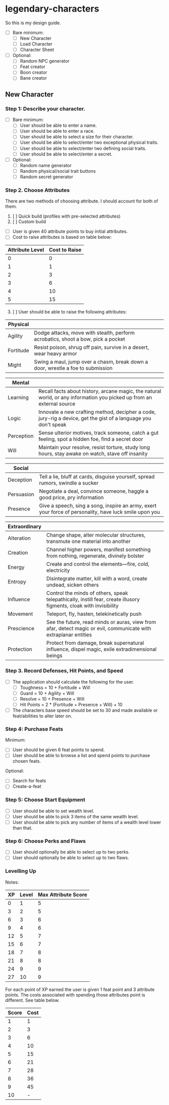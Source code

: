 # legendary-characters

So this is my design guide.

- [ ] Bare minimum:
  - [ ] New Character
  - [ ] Load Character
  - [ ] Character Sheet
    
- [ ] Optional:
  - [ ] Random NPC generator
  - [ ] Feat creator
  - [ ] Boon creator
  - [ ] Bane creator

## New Character

### Step 1:  Describe your character.

- [ ] Bare minimum:
  - [ ] User should be able to enter a name.
  - [ ] User should be able to enter a race.
  - [ ] User should be able to select a size for their character.
  - [ ] User should be able to select/enter two exceptional physical traits.
  - [ ] User should be able to select/enter two defining social traits.
  - [ ] User should be able to select/enter a secret.

- [ ] Optional:
  - [ ] Random name generator
  - [ ] Random physical/social trait buttons
  - [ ] Random secret generator
  
### Step 2. Choose Attributes
  
There are two methods of choosing attribute.  I should account for both of them.  
  
1. [ ] Quick build (profiles with pre-selected attributes)
2. [ ] Custom build
  
  - [ ] User is given 40 attribute points to buy initial attributes.
  - [ ] Cost to raise attributes is based on table below:
    
  | Attribute Level | Cost to Raise |
  | --- | --- |
  | 0 | 0 |
  | 1 | 1 |
  | 2 | 3 |
  | 3 | 6 |
  | 4 | 10 |
  | 5 | 15 |
  
  3. [ ] User should be able to raise the following attributes:

  | Physical | |
  | --- | --- |
  | Agility | Dodge attacks, move with stealth, perform acrobatics, shoot a bow, pick a pocket |
  | Fortitude | Resist poison, shrug off pain, survive in a desert, wear heavy armor |
  | Might | Swing a maul, jump over a chasm, break down a door, wrestle a foe to submission |

  | Mental | |
  | --- | --- |
  | Learning | Recall facts about history, arcane magic, the natural world, or any information you picked up from an external source |
  | Logic | Innovate a new crafting method, decipher a code, jury-rig a device, get the gist of a language you don't speak |
  | Perception | Sense ulterior motives, track someone, catch a gut feeling, spot a hidden foe, find a secret door |
  | Will | Maintain your resolve, resist torture, study long hours, stay awake on watch, stave off insanity
  
  |Social| |
  |---| ---|
  | Deception | Tell a lie, bluff at cards, disguise yourself, spread rumors, swindle a sucker |
  | Persuasion | Negotiate a deal, convince someone, haggle a good price, pry information |
  | Presence | Give a speech, sing a song, inspire an army, exert your force of personality, have luck smile upon you |

  | Extraordinary | |
  | --- | --- |
  | Alteration | Change shape, alter molecular structures, transmute one material into another |
  | Creation | Channel higher powers, manifest something from nothing, regenerate, divinely bolster |
  | Energy | Create and control the elements—fire, cold, electricity |
  | Entropy | Disintegrate matter, kill with a word, create undead, sicken others |
  | Influence | Control the minds of others, speak telepathically, instill fear, create illusory figments, cloak with invisibility |
  | Movement | Teleport, fly, hasten, telekinetically push |
  | Prescience | See the future, read minds or auras, view from afar, detect magic or evil, communicate with extraplanar entities |
  | Protection | Protect from damage, break supernatural influence, dispel magic, exile extradimensional beings |

### Step 3. Record Defenses, Hit Points, and Speed

- [ ] The application should calculate the following for the user.
  - [ ] Toughness = 10 + Fortitude + Will
  - [ ] Guard = 10 + Agility + Will
  - [ ] Resolve = 10 + Presence + Will
  - [ ] Hit Points = 2 * (Fortitude + Presence + Will) + 10
- [ ] The characters base speed should be set to 30 and made available or feat/abilities to alter later on.

### Step 4: Purchase Feats

Minimum:
- [ ] User should be given 6 feat points to spend.
- [ ] User should be able to browse a list and spend points to purchase chosen feats.

Optional:
- [ ] Search for feats
- [ ] Create-a-feat

### Step 5: Choose Start Equipment

- [ ] User should be able to set wealth level.
- [ ] User should be able to pick 3 items of the same wealth level.
- [ ] User should be able to pick any number of items of a wealth level lower than that.

### Step 6:  Choose Perks and Flaws

- [ ] User should optionally be able to select up to two perks.
- [ ] User should optionally be able to select up to two flaws.

### Levelling Up

Notes:

| XP | Level | Max Attribute Score |
| --- | --- | --- |
| 0 | 1 | 5 |
| 3 | 2 | 5 |
| 6 | 3 | 6 |
| 9 | 4 | 6 |
| 12 | 5 | 7 |
| 15 | 6 | 7 |
| 18 | 7 | 8 |
| 21 | 8 | 8 |
| 24 | 9 | 9 |
| 27 | 10 | 9 |

For each point of XP earned the user is given 1 feat point and 3 attribute points.  The costs associated with spending those attributes point is different.  See table below.

| Score | Cost |
| --- | --- |
| 1 | 1 |
| 2 | 3 |
| 3 | 6 |
| 4 | 10 |
| 5 | 15 |
| 6 | 21 |
| 7 | 28 |
| 8 | 36 |
| 9 | 45 |
| 10 | - |
